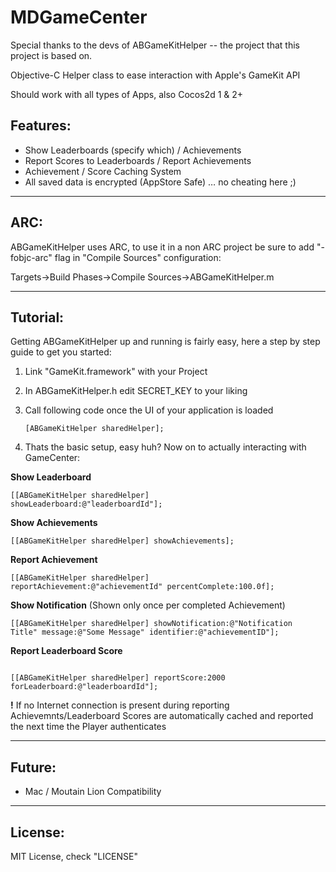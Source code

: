 MDGameCenter 
===============

Special thanks to the devs of ABGameKitHelper -- the project that this project is based on.

Objective-C Helper class to ease interaction with Apple&#39;s GameKit API

Should work with all types of Apps, also Cocos2d 1 & 2+

Features:
--
- Show Leaderboards (specify which) / Achievements
- Report Scores to Leaderboards / Report Achievements
- Achievement / Score Caching System
- All saved data is encrypted (AppStore Safe) … no cheating here ;)

____

ARC:
--
ABGameKitHelper uses ARC, to use it in a non ARC project be sure to add "-fobjc-arc" flag in "Compile Sources" configuration:

Targets->Build Phases->Compile Sources->ABGameKitHelper.m
___

Tutorial:
--
Getting ABGameKitHelper up and running is fairly easy, here a step by step guide to get you started:

1. Link "GameKit.framework" with your Project

2. In ABGameKitHelper.h edit SECRET_KEY  to your liking

3. Call following code once the UI of your application is loaded

	<code>[ABGameKitHelper sharedHelper];</code>


3. Thats the basic setup, easy huh? Now on to actually interacting with GameCenter:

<strong>Show Leaderboard</strong>

<code>[[ABGameKitHelper sharedHelper] showLeaderboard:@"leaderboardId"];</code>

<strong>Show Achievements</strong>

<code>[[ABGameKitHelper sharedHelper] showAchievements];</code>

<strong>Report Achievement</strong>

<code>[[ABGameKitHelper sharedHelper] reportAchievement:@"achievementId" percentComplete:100.0f];</code>

<strong>Show Notification</strong> (Shown only once per completed Achievement)

<code>[[ABGameKitHelper sharedHelper] showNotification:@"Notification Title" message:@"Some Message" identifier:@"achievementID"];</code>

<strong>Report Leaderboard Score</strong>

<code>
[[ABGameKitHelper sharedHelper] reportScore:2000 forLeaderboard:@"leaderboardId"];
</code>

<strong>!</strong>
If no Internet connection is present during reporting Achievemnts/Leaderboard Scores are automatically cached and reported the next time the Player authenticates

____

Future:
--
- Mac / Moutain Lion Compatibility

____

License:
--
MIT License, check "LICENSE"
